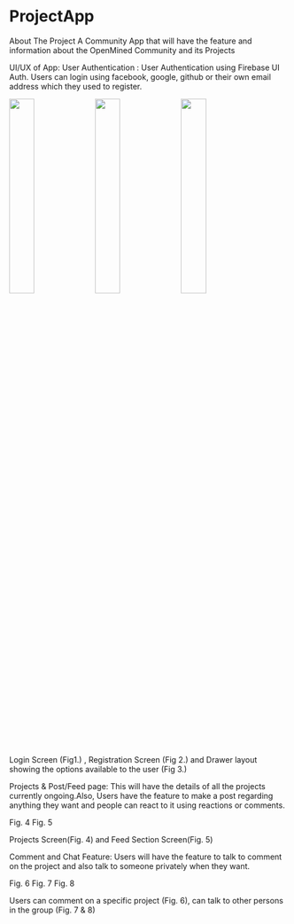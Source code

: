 # ProjectApp
About The Project
A Community App that will have the feature and information about the OpenMined Community and its Projects

UI/UX of App:
User Authentication : User Authentication using Firebase UI Auth. Users can login using facebook, google, github or
their own email address which they used to register.


<img src="https://i.postimg.cc/8PSM20tH/image-000.png" width="30%"></img>   <img src="https://i.postimg.cc/TPpDjM3R/image-001.png" width="30%"></img>  <img src="https://i.postimg.cc/pd4nqGmK/image-002.png" width="30%"></img> 


Login Screen (Fig1.) , Registration Screen (Fig 2.) and Drawer layout showing the options available to the user (Fig 3.)



Projects & Post/Feed page: This will have the details of all the projects currently ongoing.Also, Users have the
feature to make a post regarding anything they want and people can react to it using reactions or comments.


Fig. 4
Fig. 5


Projects Screen(Fig. 4) and Feed Section Screen(Fig. 5)


Comment and Chat Feature: Users will have the feature to talk to comment on the project and also talk to someone
privately when they want.


Fig. 6
Fig. 7
Fig. 8


Users can comment on a specific project (Fig. 6), can talk to other persons in the group (Fig. 7 & 8)
